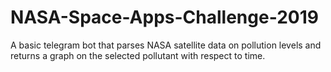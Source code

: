 # NASA-Space-Apps-Challenge-2019
A basic telegram bot that parses NASA satellite data on pollution levels and returns a graph on the selected pollutant with respect to time.

